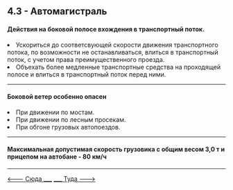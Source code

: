 ## 4.3 - Автомагистраль 

#### Действия на боковой полосе вхождения в транспортный поток.
<li>Ускориться до соответсвующей скорости движения транспортного потока, по возможности не останавливаться, влиться в транспортный поток, с учетом права преимущественного проезда.</li>
<li>Объехать более медленные транспортные средства на проходящей полосе и влиться в транспортный поток перед ними.</li>

---

#### Боковой ветер особенно опасен
<li>При движении по мостам.</li>
<li>При движении по лесным просекам.</li>
<li>При обгоне грузовых автопоездов.</li>

---
#### Максимальная допустимая скорость грузовика с общим весом 3,0 т и прицепом на автобане - 80 км/ч

---

[   <--- Сюда ___](/04%20-%20road%20infrastructure/4.2%20-%20road%20usage.md)
[___ Туда --->](/05%20-%20priority%20pass/5.1%20-%20left%20turn.md)
